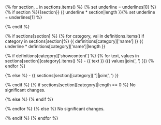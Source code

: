 
<!-- TOWNCRIER -->

{% for section, _ in sections.items() %} {% set underline = underlines[0] %}{% if section %}{{section}} {{ underline * section|length }}{% set underline = underlines[1] %}

{% endif %}

{% if sections[section] %} {% for category, val in definitions.items() if category in sections[section]%} {{ definitions[category]['name'] }} {{ underline * definitions[category]['name']|length }}

{% if definitions[category]['showcontent'] %} {% for text, values in sections[section][category].items() %} - {{ text }} ({{ values|join(', ') }}) {% endfor %}

{% else %} - {{ sections[section][category]['']|join(', ') }}

{% endif %} {% if sections[section][category]|length == 0 %} No significant changes.

{% else %} {% endif %}

{% endfor %} {% else %} No significant changes.

{% endif %} {% endfor %}
